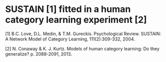 SUSTAIN [1] fitted in a human category learning experiment [2]
=======================================================================================

[1] B.C. Love, D.L. Medin, & T.M. Gureckis. Psychological Review. SUSTAIN: A Network Model of Category Learning, 111(2):309-332, 2004.

[2] N. Conaway & K. J. Kurtz. Models of human category learning:  Do they generalize? p. 2088-2091, 2013.